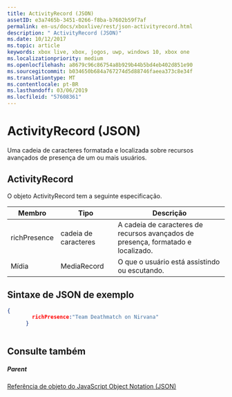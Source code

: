 ```yaml
---
title: ActivityRecord (JSON)
assetID: e3a7465b-3451-0266-f8ba-b7602b59f7af
permalink: en-us/docs/xboxlive/rest/json-activityrecord.html
description: " ActivityRecord (JSON)"
ms.date: 10/12/2017
ms.topic: article
keywords: xbox live, xbox, jogos, uwp, windows 10, xbox one
ms.localizationpriority: medium
ms.openlocfilehash: a8679c96c86754a8b929b44b5bd4eb402d851e90
ms.sourcegitcommit: b034650b684a767274d5d88746faeea373c8e34f
ms.translationtype: MT
ms.contentlocale: pt-BR
ms.lasthandoff: 03/06/2019
ms.locfileid: "57608361"
---
```

# <a name="activityrecord-json"></a>ActivityRecord (JSON)
Uma cadeia de caracteres formatada e localizada sobre recursos avançados de presença de um ou mais usuários. 
<a id="ID4EN"></a>

 
## <a name="activityrecord"></a>ActivityRecord
 
O objeto ActivityRecord tem a seguinte especificação.
 
| Membro| Tipo| Descrição| 
| --- | --- | --- | 
| richPresence| cadeia de caracteres| A cadeia de caracteres de recursos avançados de presença, formatado e localizado.| 
| Mídia| MediaRecord| O que o usuário está assistindo ou escutando.| 
  
<a id="ID4ETB"></a>

 
## <a name="sample-json-syntax"></a>Sintaxe de JSON de exemplo
 

```json
{
        richPresence:"Team Deathmatch on Nirvana"
      }
    
```

  
<a id="ID4E3B"></a>

 
## <a name="see-also"></a>Consulte também
 
<a id="ID4E5B"></a>

 
##### <a name="parent"></a>Parent 

[Referência de objeto do JavaScript Object Notation (JSON)](atoc-xboxlivews-reference-json.md)

   